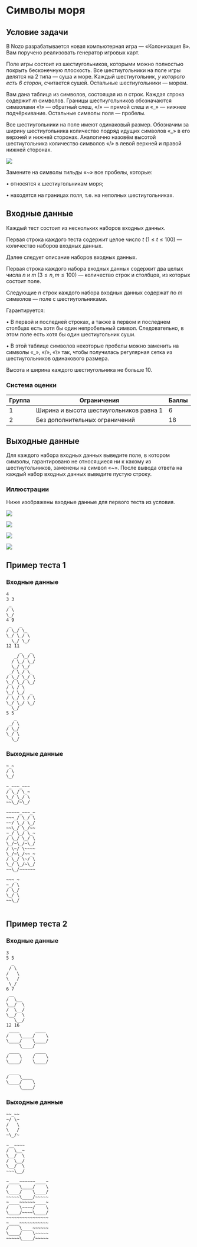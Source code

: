 # Символы моря

## Условие задачи

В Nozo разрабатывается новая компьютерная игра — «Колонизация 8». Вам поручено реализовать генератор игровых карт.

Поле игры состоит из шестиугольников, которыми можно полностью покрыть бесконечную плоскость. Все шестиугольники на поле игры делятся на 2 типа — суша и море. Каждый шестиугольник, $\textit{у которого есть 6 сторон}$, считается сушей. Остальные шестиугольники — морем.

Вам дана таблица из символов, состоящая из $n$ строк. Каждая строка содержит $m$ символов. Границы шестиугольников обозначаются символами «\» — обратный слеш, «/» — прямой слеш и «_» — нижнее подчёркивание. Остальные символы поля — пробелы.

Все шестиугольники на поле имеют одинаковый размер. Обозначим за ширину шестиугольника количество подряд идущих символов «_» в его верхней и нижней сторонах. Аналогично назовём высотой шестиугольника количество символов «/» в левой верхней и правой нижней сторонах.

![](./hexo-examples.png)

Замените на символы тильды «~» все пробелы, которые:

• относятся к шестиугольникам моря;

• находятся на границах поля, т.е. на неполных шестиугольниках.

## Входные данные

Каждый тест состоит из нескольких наборов входных данных.

Первая строка каждого теста содержит целое число $t$ ($1 \le t \le 100$) — количество наборов входных данных.

Далее следует описание наборов входных данных.

Первая строка каждого набора входных данных содержит два целых числа $n$ и $m$ ($3 \le n, m \le 100$) — количество строк и столбцов, из которых состоит поле.

Следующие $n$ строк каждого набора входных данных содержат по $m$ символов — поле с шестиугольниками.

Гарантируется:

• В первой и последней строках, а также в первом и последнем столбцах есть хотя бы один непробельный символ. Следовательно, в этом поле есть хотя бы один шестиугольник суши.

• В этой таблице символов некоторые пробелы можно заменить на символы «_», «/», «\» так, чтобы получилась регулярная сетка из шестиугольников одинакового размера.

Высота и ширина каждого шестиугольника не больше 10.

### Система оценки

| Группа | Ограничения | Баллы |
|--------|-------------|-------|
| 1 | Ширина и высота шестиугольников равна 1 | 6 |
| 2 | Без дополнительных ограничений | 18 |

## Выходные данные

Для каждого набора входных данных выведите поле, в котором символы, гарантировано не относящиеся ни к какому из шестиугольников, заменены на символ «~». После вывода ответа на каждый набор входных данных выведите пустую строку.

### Иллюстрации

Ниже изображены входные данные для первого теста из условия.

![](./pic_1_1.png)

![](./pic_1_2.png)

![](./pic_1_3.png)

![](./pic_1_4.png)

## Пример теста 1

### Входные данные

```
4
3 3
 _ 
/ \
\_/
4 9
 _   _   
/ \_/ \_ 
\_/ \_/ \
  \_/ \_/
12 11
     _   _ 
   _/ \_/ \
  / \_/ \_/
  \_/ \_/  
 _/ \_/ \_ 
/ \_/ \_/ \
\_/ \_/ \_/
/ \ / \    
\_/ \_/  _ 
/ \_/ \ / \
\_/ \_/ \_/
  \_/      
5 5
   _ 
 _/ \
/ \_/
\_/ \
  \_/

```

### Выходные данные

```
~_~
/ \
\_/

~_~~~_~~~
/ \_/ \_~
\_/ \_/ \
~~\_/~\_/

~~~~~_~~~_~
~~~_/ \_/ \
~~/ \_/ \_/
~~\_/ \_/~~
~_/ \_/ \_~
/ \_/ \_/ \
\_/~\_/~\_/
/ \~/ \~~~~
\_/~\_/~~_~
/ \_/ \~/ \
\_/ \_/~\_/
~~\_/~~~~~~

~~~_~
~_/ \
/ \_/
\_/ \
~~\_/


```

## Пример теста 2

### Входные данные

```
3
5 5
  _  
 / \ 
/   \
\   /
 \_/ 
6 7
 __    
/  \__ 
\__/  \
/  \__/
\__/  \
   \__/
12 16
 ____      ____ 
/    \____/    \
\____/    \____/
     \____/     
 ____      ____ 
/    \    /    \
\____/    \____/
                
 ____           
/    \____      
\____/    \     
     \____/     

```

### Выходные данные

```
~~_~~
~/ \~
/   \
\   /
~\_/~

~__~~~~
/  \__~
\__/  \
/  \__/
\__/  \
~~~\__/

~____~~~~~~____~
/    \____/    \
\____/    \____/
~~~~~\____/~~~~~
~____~~~~~~____~
/    \~~~~/    \
\____/~~~~\____/
~~~~~~~~~~~~~~~~
~____~~~~~~~~~~~
/    \____~~~~~~
\____/    \~~~~~
~~~~~\____/~~~~~


```